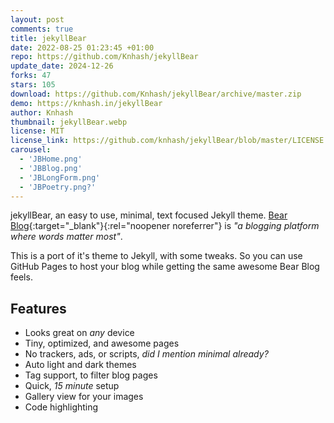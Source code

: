 ```yaml
---
layout: post
comments: true
title: jekyllBear
date: 2022-08-25 01:23:45 +01:00
repo: https://github.com/Knhash/jekyllBear
update_date: 2024-12-26
forks: 47
stars: 105
download: https://github.com/Knhash/jekyllBear/archive/master.zip
demo: https://knhash.in/jekyllBear
author: Knhash
thumbnail: jekyllBear.webp
license: MIT
license_link: https://github.com/knhash/jekyllBear/blob/master/LICENSE.txt
carousel:
  - 'JBHome.png'
  - 'JBBlog.png'
  - 'JBLongForm.png'
  - 'JBPoetry.png?'
---
```


jekyllBear, an easy to use, minimal, text focused Jekyll theme. [Bear Blog](https://bearblog.dev/){:target="_blank"}{:rel="noopener noreferrer"} is *"a blogging platform where words matter most"*.

This is a port of it's theme to Jekyll, with some tweaks. So you can use GitHub Pages to host your blog while getting the same awesome Bear Blog feels.

## Features

* Looks great on *any* device
* Tiny, optimized, and awesome pages
* No trackers, ads, or scripts, *did I mention minimal already?*
* Auto light and dark themes
* Tag support, to filter blog pages
* Quick, *15 minute* setup
* Gallery view for your images
* Code highlighting
